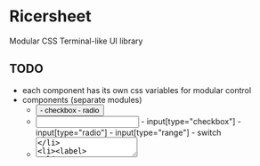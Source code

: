 # Ricersheet

Modular CSS Terminal-like UI library

## TODO

- each component has its own css variables for modular control
- components (separate modules)
  - <button>
      - checkbox
      - radio
  - <input>
      - input[type="checkbox"] 
      - input[type="radio"]
      - input[type="range"]
      - switch
  - <textarea>
  - <label>
  - <table>
  - <dialog>
      - popover (backdrop? + pointer events)
      - drawer / sheet
  - <select>
  - <details>
  - typography
  - tooltip (hover)
  - misc
    - badge (div[is-="badge"])
    - avatar (img[is-="avatar"])
    - card (div[is-="card"])
    - surface (div[is-="surface"], auto-surfacing utils)
    - skeleton (div[is-="skeleton])
- index.css (everything)
